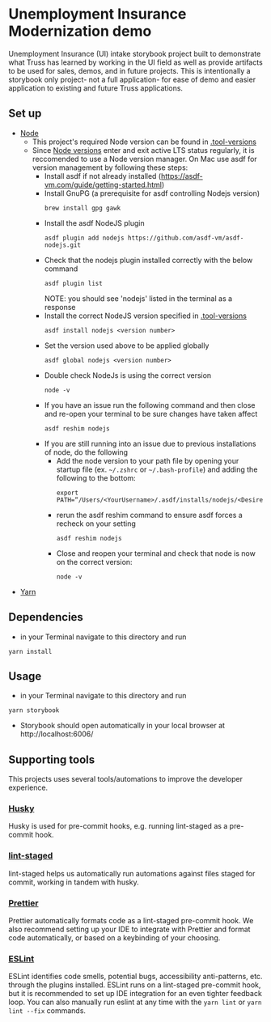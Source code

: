 # Unemployment Insurance Modernization demo

Unemployment Insurance (UI) intake storybook project built to demonstrate what Truss has learned by working in the UI field as well as provide artifacts to be used for sales, demos, and in future projects. This is intentionally a storybook only project- not a full application- for ease of demo and easier application to existing and future Truss applications.

## Set up

- [Node](https://nodejs.org/en/download/)
  - This project's required Node version can be found in [.tool-versions](./.tool-versions)
  - Since [Node versions](https://nodejs.org/en/about/releases/) enter and exit active LTS status regularly, it is reccomended to use a Node version manager. On Mac use asdf for version management by following these steps:
    - Install asdf if not already installed (https://asdf-vm.com/guide/getting-started.html)
    - Install GnuPG (a prerequisite for asdf controlling Nodejs version)
      ```
      brew install gpg gawk
      ```
    - Install the asdf NodeJS plugin
      ```
      asdf plugin add nodejs https://github.com/asdf-vm/asdf-nodejs.git
      ```
    - Check that the nodejs plugin installed correctly with the below command
      ```
      asdf plugin list
      ```
      NOTE: you should see 'nodejs' listed in the terminal as a response
    - Install the correct NodeJS version specified in [.tool-versions](./.tool-versions)
      ```
      asdf install nodejs <version number>
      ```
    - Set the version used above to be applied globally
      ```
      asdf global nodejs <version number>
      ```
    - Double check NodeJs is using the correct version
      ```
      node -v
      ```
    - If you have an issue run the following command and then close and re-open your terminal to be sure changes
      have taken affect
      ```
      asdf reshim nodejs
      ```
    - If you are still running into an issue due to previous installations of node, do the following
      - Add the node version to your path file by opening your startup file (ex. `~/.zshrc` or `~/.bash-profile`)
        and adding the following to the bottom:
        ```
        export PATH=“/Users/<YourUsername>/.asdf/installs/nodejs/<DesiredVersion>//bin:$PATH”
        ```
      - rerun the asdf reshim command to ensure asdf forces a recheck on your setting
        ```
        asdf reshim nodejs
        ```
      - Close and reopen your terminal and check that node is now on the correct version:
        ```
        node -v
        ```
- [Yarn](https://classic.yarnpkg.com/lang/en/docs/install/)

## Dependencies

- in your Terminal navigate to this directory and run

```
yarn install
```

## Usage

- in your Terminal navigate to this directory and run

```
yarn storybook
```

- Storybook should open automatically in your local browser at http://localhost:6006/

## Supporting tools

This projects uses several tools/automations to improve the developer experience.

### [Husky](https://typicode.github.io/husky/#/)

Husky is used for pre-commit hooks, e.g. running lint-staged as a pre-commit hook.

### [lint-staged](https://github.com/okonet/lint-staged)

lint-staged helps us automatically run automations against files staged for commit, working in tandem with husky.

### [Prettier](https://prettier.io/)

Prettier automatically formats code as a lint-staged pre-commit hook.
We also recommend setting up your IDE to integrate with Prettier and format code automatically, or based on a keybinding of your choosing.

### [ESLint](https://eslint.org/)

ESLint identifies code smells, potential bugs, accessibility anti-patterns, etc. through the plugins installed.
ESLint runs on a lint-staged pre-commit hook, but it is recommended to set up IDE integration for an even tighter feedback loop.
You can also manually run eslint at any time with the `yarn lint` or `yarn lint --fix` commands.
